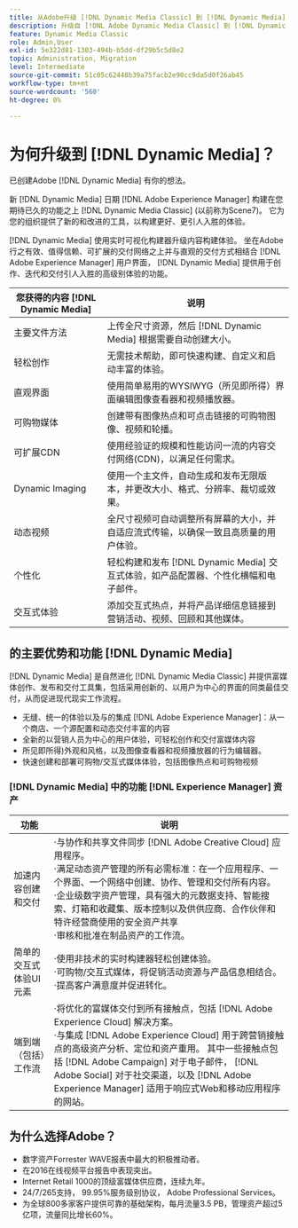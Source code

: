 ```yaml
---
title: 从Adobe升级 [!DNL Dynamic Media Classic] 到 [!DNL Dynamic Media] 日期 [!DNL Experience Manager] 资产
description: 升级自 [!DNL Adobe Dynamic Media Classic] 到 [!DNL Dynamic Media] 日期 [!DNL Adobe Experience Manager]. 了解的主要优势和功能 [!DNL Dynamic Media]. 查看功能列表比较、升级常见问题解答和准备情况检查列表。
feature: Dynamic Media Classic
role: Admin,User
exl-id: 5e322d81-1303-494b-b5dd-df29b5c5d8e2
topic: Administration, Migration
level: Intermediate
source-git-commit: 51c05c62448b39a75facb2e90cc9da5d0f26ab45
workflow-type: tm+mt
source-wordcount: '560'
ht-degree: 0%

---
```


# 为何升级到 [!DNL Dynamic Media]？

已创建Adobe [!DNL Dynamic Media] 有你的想法。

新 [!DNL Dynamic Media] 日期 [!DNL Adobe Experience Manager] 构建在您期待已久的功能之上 [!DNL Dynamic Media Classic] (以前称为Scene7)。 它为您的组织提供了新的和改进的工具，以构建更好、更引人入胜的体验。

[!DNL Dynamic Media] 使用实时可视化构建器升级内容构建体验。 坐在Adobe行之有效、值得信赖、可扩展的交付网络之上并与直观的交付方式相结合 [!DNL Adobe Experience Manager] 用户界面， [!DNL Dynamic Media] 提供用于创作、迭代和交付引人入胜的高级别体验的功能。

| 您获得的内容 [!DNL Dynamic Media] | 说明 |
| --- | --- |
| 主要文件方法 | 上传全尺寸资源，然后 [!DNL Dynamic Media] 根据需要自动创建大小。 |
| 轻松创作 | 无需技术帮助，即可快速构建、自定义和启动丰富的体验。 |
| 直观界面 | 使用简单易用的WYSIWYG（所见即所得）界面编辑图像查看器和视频播放器。 |
| 可购物媒体 | 创建带有图像热点和可点击链接的可购物图像、视频和轮播。 |
| 可扩展CDN | 使用经验证的规模和性能访问一流的内容交付网络(CDN)，以满足任何需求。 |
| Dynamic Imaging | 使用一个主文件，自动生成和发布无限版本，并更改大小、格式、分辨率、裁切或效果。 |
| 动态视频 | 全尺寸视频可自动调整所有屏幕的大小，并自适应流式传输，以确保一致且高质量的用户体验。 |
| 个性化 | 轻松构建和发布 [!DNL Dynamic Media] 交互式体验，如产品配置器、个性化横幅和电子邮件。 |
| 交互式体验 | 添加交互式热点，并将产品详细信息链接到营销活动、视频、回顾和其他媒体。 |

## 的主要优势和功能 [!DNL Dynamic Media]

[!DNL Dynamic Media] 是自然进化 [!DNL Dynamic Media Classic] 并提供富媒体创作、发布和交付工具集，包括采用创新的、以用户为中心的界面的同类最佳交付，从而促进现代现实工作流程。

* 无缝、统一的体验以及与的集成 [!DNL Adobe Experience Manager]：从一个商店、一个源配置和动态交付丰富的内容
* 全新的以营销人员为中心的用户体验，可轻松创作和交付富媒体内容
* 所见即所得)外观和风格，以及图像查看器和视频播放器的行为编辑器。
* 快速创建和部署可购物/交互式媒体体验，包括图像热点和可购物视频

### [!DNL Dynamic Media] 中的功能 [!DNL Experience Manager] 资产

| 功能 | 说明 |
| --- | --- |
| 加速内容创建和交付 | ·与协作和共享文件同步 [!DNL Adobe Creative Cloud] 应用程序。<br>·满足动态资产管理的所有必需标准：在一个应用程序、一个界面、一个网络中创建、协作、管理和交付所有内容。<br>·企业级数字资产管理，具有强大的元数据支持、智能搜索、灯箱和收藏集、版本控制以及供供应商、合作伙伴和特许经营商使用的安全资产共享<br>·审核和批准在制品资产的工作流。 |
| 简单的交互式体验UI元素 | ·使用非技术的实时构建器轻松创建体验。<br>·可购物/交互式媒体，将促销活动资源与产品信息相结合。<br>·提高客户满意度并促进转化。 |
| 端到端（包括）工作流 | ·将优化的富媒体交付到所有接触点，包括 [!DNL Adobe Experience Cloud] 解决方案。<br>·与集成 [!DNL Adobe Experience Cloud] 用于跨营销接触点的高级资产分析、定位和资产重用。 其中一些接触点包括 [!DNL Adobe Campaign] 对于电子邮件， [!DNL Adobe Social] 对于社交渠道，以及 [!DNL Adobe Experience Manager] 适用于响应式Web和移动应用程序的网站。 |

## 为什么选择Adobe？

* 数字资产Forrester WAVE报表中最大的积极推动者。
* 在2016在线视频平台报告中表现突出。
* Internet Retail 1000的顶级富媒体供应商，连续九年。
* 24/7/265支持， 99.95%服务级别协议， Adobe Professional Services。
* 为全球800多家客户提供可靠的基础架构，每月流量3.5 PB，管理资产超过5亿项，流量同比增长60%。

